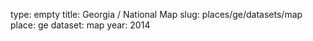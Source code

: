 type: empty
title: Georgia / National Map
slug: places/ge/datasets/map
place: ge
dataset: map
year: 2014
